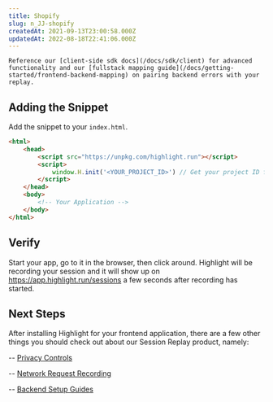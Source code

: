 ```yaml
---
title: Shopify
slug: n_JJ-shopify
createdAt: 2021-09-13T23:00:58.000Z
updatedAt: 2022-08-18T22:41:06.000Z
---
```


```hint
Reference our [client-side sdk docs](/docs/sdk/client) for advanced functionality and our [fullstack mapping guide](/docs/getting-started/frontend-backend-mapping) on pairing backend errors with your replay.
```
## Adding the Snippet

Add the snippet to your `index.html`.

```html
<html>
	<head>
		<script src="https://unpkg.com/highlight.run"></script>
		<script>
			window.H.init('<YOUR_PROJECT_ID>') // Get your project ID from https://app.highlight.run/setup
		</script>
	</head>
	<body>
		<!-- Your Application -->
	</body>
</html>
```

## Verify

Start your app, go to it in the browser, then click around. Highlight will be recording your session and it will show up on <https://app.highlight.run/sessions> a few seconds after recording has started.

## Next Steps

After installing Highlight for your frontend application, there are a few other things you should check out about our Session Replay product, namely:

-- [Privacy Controls](/docs/session-replay/privacy)

-- [Network Request Recording](/docs/session-replay/recording-network-requests-and-responses)

-- [Backend Setup Guides](/docs/getting-started/backend-sdk/overview)
